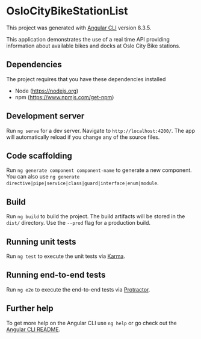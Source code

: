# OsloCityBikeStationList

This project was generated with [Angular CLI](https://github.com/angular/angular-cli) version 8.3.5.

This application demonstrates the use of a real time API providing information about available bikes and docks at Oslo City Bike stations. 

## Dependencies 
The project requires that you have these dependencies installed
- Node (https://nodejs.org)
- npm (https://www.npmjs.com/get-npm)

## Development server

Run `ng serve` for a dev server. Navigate to `http://localhost:4200/`. The app will automatically reload if you change any of the source files.

## Code scaffolding

Run `ng generate component component-name` to generate a new component. You can also use `ng generate directive|pipe|service|class|guard|interface|enum|module`.

## Build

Run `ng build` to build the project. The build artifacts will be stored in the `dist/` directory. Use the `--prod` flag for a production build.

## Running unit tests

Run `ng test` to execute the unit tests via [Karma](https://karma-runner.github.io).

## Running end-to-end tests

Run `ng e2e` to execute the end-to-end tests via [Protractor](http://www.protractortest.org/).

## Further help

To get more help on the Angular CLI use `ng help` or go check out the [Angular CLI README](https://github.com/angular/angular-cli/blob/master/README.md).
